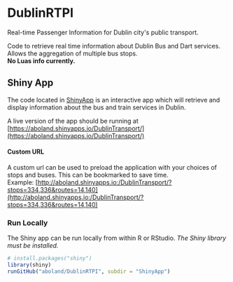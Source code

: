 # DublinRTPI
Real-time Passenger Information for Dublin city's public transport.  


Code to retrieve real time information about Dublin Bus and Dart services. Allows the aggregation of multiple bus stops.  
**No Luas info currently.**


## Shiny App

The code located in [ShinyApp](/ShinyApp) is an interactive app which will retrieve and display information about the bus and train services in Dublin.  

A live version of the app should be running at [https://aboland.shinyapps.io/DublinTransport/](https://aboland.shinyapps.io/DublinTransport/)

#### Custom URL

A custom url can be used to preload the application with your choices of stops and buses. This can be bookmarked to save time.  
Example: [http://aboland.shinyapps.io:/DublinTransport/?stops=334,336&routes=14,140](http://aboland.shinyapps.io:/DublinTransport/?stops=334,336&routes=14,140)

### Run Locally

The Shiny app can be run locally from within R or RStudio. *The Shiny library must be installed.*  

```r
# install.packages("shiny")
library(shiny)  
runGitHub("aboland/DublinRTPI", subdir = "ShinyApp")
```